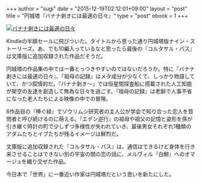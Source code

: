 +++
author = "sugi"
date = "2015-12-19T02:12:01+09:00"
layout = "post"
title = "円城塔『バナナ剥きには最適の日々』"
type = "post"
ebook = 1
+++

<a href="http://www.amazon.co.jp/exec/obidos/ASIN/B00KID932A/chezsugi-22/ref=nosim/" name="amazletlink" target="_blank"><img src="http://ecx.images-amazon.com/images/I/51jwUAdPweL.jpg" alt="バナナ剥きには最適の日々" style="border: none;" class="alignleft" /></a>

Kindleの半額セールに飛びついた。タイトルから思った通り円城塔版ナイン・ストーリーズ。あ、でも10編入っているなと思ったら最後の『コルタサル・パス』は文庫版に追加収録された作品だそうだ。

円城塔の作品集の中では一番とっつきやすいのではないだろうか。特に『バナナ剥きには最適の日々』、『祖母の記録』はメタ成分が少なくて、しっかり物語していて、かつ叙情的だ。『バナナ剥き〜』では恒星間探査船に搭載された人工知能が架空の友達を創造して無為な日々を過ごす。『祖母の記録』は老齢で人事不省になった老人たちによる映像の中での冒険。

6作品目の『捧ぐ緑』でゾウリムシ研究者の主人公が学会で知り合った恋人を質問者と呼び続けるのに萌える。『エデン逆行』の祖母や祖父の記憶と姿形を孫が引き継ぐ時計の町で少しずつ多様性が失われていき、最後男女それぞれ1種類のアダムたちとイブたちが残るイメージは鮮烈だ。

文庫版に追加収録された『コルタサル・パス』は、通信はできるけど身体を行き来させることはできない別の宇宙の間の恋の話に、メルヴィル『白鯨』へのオマージュを織り交ぜた作品。

今日本で「世界」に一番近い作家は円城塔だという思いを新たにした。






